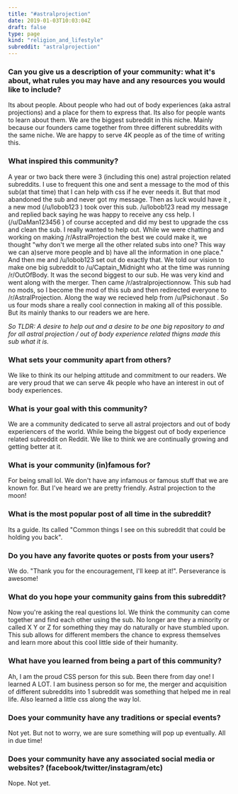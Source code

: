 ```yaml
---
title: "#astralprojection"
date: 2019-01-03T10:03:04Z
draft: false
type: page
kind: "religion_and_lifestyle"
subreddit: "astralprojection"
---
```


### Can you give us a description of your community: what it's about, what rules you may have and any resources you would like to include?

Its about people. About people who had out of body experiences (aka astral projections) and a place for them to express that. Its also for people wants to learn about them. We are the biggest subreddit in this niche. Mainly because our founders came together from three different subreddits with the same niche. We are happy to serve 4K people as of the time of writing this.

### What inspired this community?

A year or two back there were 3 (including this one) astral projection related subreddits. I use to frequent this one and sent a message to the mod of this sub(at that time) that I can help with css if he ever needs it. But that mod abandoned the sub and never got my message. Then as luck would have it , a new mod (/u/lobob123 ) took over this sub. /u/lobob123 read my message and replied back saying he was happy to receive any css help. I (/u/DaMan123456 ) of course accepted and did my best to upgrade the css and clean the sub. I really wanted to help out. While we were chatting and working on making /r/AstralProjection the best we could make it, we thought "why don't we merge all the other related subs into one? This way we can a)serve more people and b) have all the information in one place." And then me and /u/lobob123 set out do exactly that. We told our vision to make one big subreddit to /u/Captain_Midnight who at the time was running /r/OutOfBody. It was the second biggest to our sub. He was very kind and went along with the merger. Then came /r/astralprojectionnow. This sub had no mods, so I become the mod of this sub and then redirected everyone to /r/AstralProjection. Along the way we recieved help from /u/Psichonaut . So us four mods share a really cool connection in making all of this possible. But its mainly thanks to our readers we are here.

*So TLDR: A desire to help out and a desire to be one big repository to and for all astral projection / out of body experience related thigns made this sub what it is.*

### What sets your community apart from others?

We like to think its our helping attitude and commitment to our readers. We are very proud that we can serve 4k people who have an interest in out of body experiences.

### What is your goal with this community?

We are a community dedicated to serve all astral projectors and out of body experiencers of the world. While being the biggest out of body experience related subreddit on Reddit. We like to think we are continually growing and getting better at it.

### What is your community (in)famous for?

For being small lol. We don't have any infamous or famous stuff that we are known for. But I've heard we are pretty friendly. Astral projection to the moon!

### What is the most popular post of all time in the subreddit?

Its a guide. Its called "Common things I see on this subreddit that could be holding you back".

### Do you have any favorite quotes or posts from your users?

We do. "Thank you for the encouragement, I'll keep at it!". Perseverance is awesome!

### What do you hope your community gains from this subreddit?

Now you're asking the real questions lol. We think the community can come together and find each other using the sub. No longer are they a minority or called X Y or Z for something they may do naturally or have stumbled upon. This sub allows for different members the chance to express themselves and learn more about this cool little side of their humanity.

### What have you learned from being a part of this community?

Ah, I am the proud CSS person for this sub. Been there from day one! I learned A LOT. I am business person so for me, the merger and acquisition of different subreddits into 1 subreddit was something that helped me in real life. Also learned a little css along the way lol.

### Does your community have any traditions or special events?

Not yet. But not to worry, we are sure something will pop up eventually. All in due time!

### Does your community have any associated social media or websites? (facebook/twitter/instagram/etc)

Nope. Not yet.
